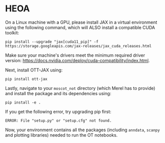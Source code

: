# HEOA

On a Linux machine with a GPU, please install JAX in a virtual environment using the following command, which will ALSO install a compatible CUDA toolkit:
```
pip install --upgrade "jax[cuda11_pip]" -f https://storage.googleapis.com/jax-releases/jax_cuda_releases.html
```
Make sure your machine's drivers meet the minimum required driver version:
https://docs.nvidia.com/deploy/cuda-compatibility/index.html.

Next, install OTT-JAX using:
```
pip install ott-jax
```
Lastly, navigate to your `moscot_not` directory (which Merel has to provide) and install the package and its dependencies using:
```
pip install -e .
```
If you get the following error, try upgrading pip first:
``` 
ERROR: File "setup.py" or "setup.cfg" not found.
```
Now, your environment contains all the packages (including `anndata`, `scanpy` and plotting libraries) needed to run the OT notebooks.
